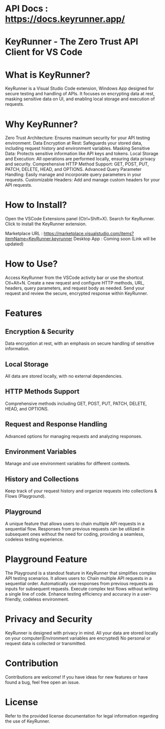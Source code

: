 # API Docs : https://docs.keyrunner.app/

# KeyRunner - The Zero Trust API Client for VS Code

# What is KeyRunner?
KeyRunner is a Visual Studio Code extension, Windows App designed for secure testing and handling of APIs. It focuses on encrypting data at rest, masking sensitive data on UI, and enabling local storage and execution of requests.

# Why KeyRunner?
Zero Trust Architecture: Ensures maximum security for your API testing environment.
Data Encryption at Rest: Safeguards your stored data, including request history and environment variables.
Masking Sensitive Data: Protects sensitive information like API keys and tokens.
Local Storage and Execution: All operations are performed locally, ensuring data privacy and security.
Comprehensive HTTP Method Support: GET, POST, PUT, PATCH, DELETE, HEAD, and OPTIONS.
Advanced Query Parameter Handling: Easily manage and incorporate query parameters in your requests.
Customizable Headers: Add and manage custom headers for your API requests.

# How to Install?
Open the VSCode Extensions panel (Ctrl+Shift+X).
Search for KeyRunner.
Click to install the KeyRunner extension.

Marketplace URL : https://marketplace.visualstudio.com/items?itemName=KeyRunner.keyrunner
Desktop App : Coming soon (Link will be updated)

# How to Use?
Access KeyRunner from the VSCode activity bar or use the shortcut Ctl+Alt+N.
Create a new request and configure HTTP methods, URL, headers, query parameters, and request body as needed.
Send your request and review the secure, encrypted response within KeyRunner.

# Features
## Encryption & Security
Data encryption at rest, with an emphasis on secure handling of sensitive information.
## Local Storage
All data are stored locally, with no external dependencies.
## HTTP Methods Support
Comprehensive methods including GET, POST, PUT, PATCH, DELETE, HEAD, and OPTIONS.
## Request and Response Handling
Advanced options for managing requests and analyzing responses.
## Environment Variables
Manage and use environment variables for different contexts.
## History and Collections
Keep track of your request history and organize requests into collections & Flows (Playground).
## Playground
A unique feature that allows users to chain multiple API requests in a sequential flow. Responses from previous requests can be utilized in subsequent ones without the need for coding, providing a seamless, codeless testing experience.
# Playground Feature
The Playground is a standout feature in KeyRunner that simplifies complex API testing scenarios. It allows users to:
Chain multiple API requests in a sequential order.
Automatically use responses from previous requests as inputs for subsequent requests.
Execute complex test flows without writing a single line of code.
Enhance testing efficiency and accuracy in a user-friendly, codeless environment.
# Privacy and Security
KeyRunner is designed with privacy in mind. All your data are stored locally on your computer(Environment variables are encrypted)
No personal or request data is collected or transmitted.
# Contribution
Contributions are welcome! If you have ideas for new features or have found a bug, feel free open an issue.

# License
Refer to the provided license documentation for legal information regarding the use of KeyRunner.
